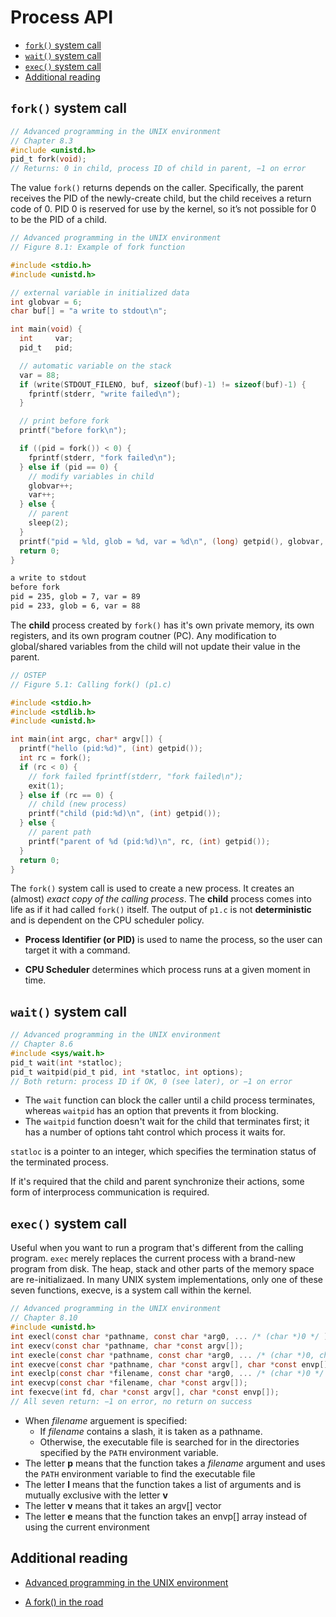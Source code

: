 # Process API

- [`fork()` system call](#fork-system-call)
- [`wait()` system call](#wait-system-call)
- [`exec()` system call](#exec-system-call)
- [Additional reading](#additional-reading)

## `fork()` system call

```c
// Advanced programming in the UNIX environment
// Chapter 8.3 
#include <unistd.h>
pid_t fork(void);
// Returns: 0 in child, process ID of child in parent, −1 on error
```

The value `fork()` returns depends on the caller. Specifically, the parent receives the PID of the newly-create child, but the child receives a return code of 0. PID 0 is reserved for use by the kernel, so it’s not possible for 0 to be the PID of a child.

```c
// Advanced programming in the UNIX environment
// Figure 8.1: Example of fork function

#include <stdio.h>
#include <unistd.h>

// external variable in initialized data
int globvar = 6;
char buf[] = "a write to stdout\n";

int main(void) {
  int     var;
  pid_t   pid;

  // automatic variable on the stack
  var = 88;
  if (write(STDOUT_FILENO, buf, sizeof(buf)-1) != sizeof(buf)-1) {
    fprintf(stderr, "write failed\n");
  }

  // print before fork
  printf("before fork\n");

  if ((pid = fork()) < 0) {
    fprintf(stderr, "fork failed\n");
  } else if (pid == 0) {
    // modify variables in child
    globvar++;
    var++;
  } else {
    // parent
    sleep(2);
  }
  printf("pid = %ld, glob = %d, var = %d\n", (long) getpid(), globvar, var);
  return 0;
}
```

```txt
a write to stdout
before fork
pid = 235, glob = 7, var = 89
pid = 233, glob = 6, var = 88
```

The **child** process created by `fork()` has it's own private memory, its own registers, and its own program coutner (PC). Any modification to global/shared variables from the child will not update their value in the parent. 

```c
// OSTEP
// Figure 5.1: Calling fork() (p1.c)

#include <stdio.h>
#include <stdlib.h>
#include <unistd.h>

int main(int argc, char* argv[]) {
  printf("hello (pid:%d)", (int) getpid());
  int rc = fork();
  if (rc < 0) {
    // fork failed fprintf(stderr, "fork failed\n");
    exit(1);
  } else if (rc == 0) {
    // child (new process)
    printf("child (pid:%d)\n", (int) getpid());
  } else {
    // parent path
    printf("parent of %d (pid:%d)\n", rc, (int) getpid());
  }
  return 0;
}
```

The `fork()` system call is used to create a new process. It creates an (almost) *exact copy of the calling process*. The **child** process comes into life as if it had called `fork()` itself. The output of `p1.c` is not **deterministic** and is dependent on the CPU scheduler policy.

- **Process Identifier (or PID)** is used to name the process, so the user can target it with a command.

- **CPU Scheduler** determines which process runs at a given moment in time.

## `wait()` system call

```c
// Advanced programming in the UNIX environment
// Chapter 8.6 
#include <sys/wait.h>
pid_t wait(int *statloc);
pid_t waitpid(pid_t pid, int *statloc, int options);
// Both return: process ID if OK, 0 (see later), or −1 on error
```

- The `wait` function can block the caller until  a child process terminates, whereas `waitpid` has an option that prevents it from blocking.
- The `waitpid` function doesn't wait for the child that terminates first; it has a number of options taht control which process it waits for.

`statloc` is a pointer to an integer, which specifies the termination status of the terminated process.

If it's required that the child and parent synchronize their actions, some form of interprocess communication is required.

## `exec()` system call

Useful when you want to run a program that's different from the calling program.  `exec` merely replaces the current process with a brand-new program from disk. The heap, stack and other parts of the memory space are re-initializaed. In many UNIX system implementations, only one of these seven functions, execve, is a system call within the kernel.

```c
// Advanced programming in the UNIX environment
// Chapter 8.10
#include <unistd.h>
int execl(const char *pathname, const char *arg0, ... /* (char *)0 */ );
int execv(const char *pathname, char *const argv[]);
int execle(const char *pathname, const char *arg0, ... /* (char *)0, char *const envp[] */ );
int execve(const char *pathname, char *const argv[], char *const envp[]); 
int execlp(const char *filename, const char *arg0, ... /* (char *)0 */ );
int execvp(const char *filename, char *const argv[]);
int fexecve(int fd, char *const argv[], char *const envp[]);
// All seven return: −1 on error, no return on success
```

- When *filename* arguement is specified:
  - If *filename* contains a slash, it is taken as a pathname.
  - Otherwise, the executable file is searched for in the directories specified by the `PATH` environment variable.
- The letter **p** means that the function takes a *filename* argument and uses the `PATH` environment variable to find the executable file
- The letter **l** means that the function takes a list of arguments and is mutually exclusive with the letter **v**
- The letter **v** means that it takes an argv[] vector
- The letter **e** means that the function takes an envp[] array instead of using the current environment

## Additional reading

- [Advanced programming in the UNIX environment](https://github.com/zwan074/technical-books/blob/master/Advanced.Programming.in.the.UNIX.Environment.3rd.Edition.0321637739.pdf)

- [A fork() in the road](https://www.microsoft.com/en-us/research/uploads/prod/2019/04/fork-hotos19.pdf)
